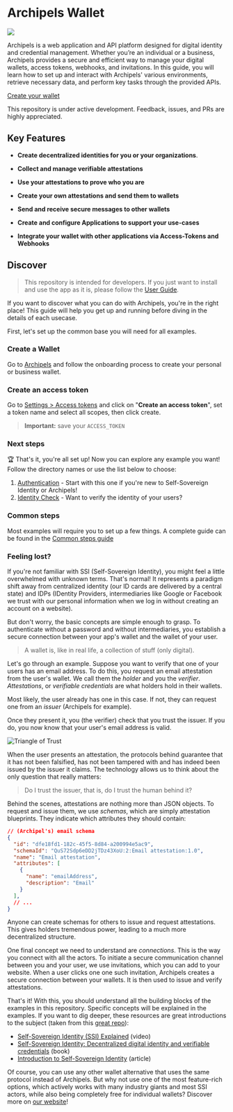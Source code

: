 # Archipels Wallet

![](https://cdn.prod.website-files.com/603d1ab751f8514b6baee231/6560a7750cfd09f96fe26e44_Archipels%20C%20H%20Logo%20(1).-p-800.png)


Archipels is a web application and API platform designed for digital identity and credential management. Whether you’re an individual or a business, Archipels provides a secure and efficient way to manage your digital wallets, access tokens, webhooks, and invitations. In this guide, you will learn how to set up and interact with Archipels' various environments, retrieve necessary data, and perform key tasks through the provided APIs.

[Create your wallet](https://app.archipels.io) 

This repository is under active development. Feedback, issues, and PRs are highly appreciated.

## Key Features

-   **Create decentralized identities for you or your organizations**. 
    
-   **Collect and manage verifiable attestations**
    
-   **Use your attestations to prove who you are**
    
-   **Create your own attestations and send them to wallets**
    
-   **Send and receive secure messages to other wallets**
    
-   **Create and configure Applications to support your use-cases**
    
-   **Integrate your wallet with other applications via Access-Tokens and Webhooks**

## Discover

> This repository is intended for developers. If you just want to install and use the app as it is, please follow the [User Guide](https://docs-v1.archipels.io/archipels-documentation). 

If you want to discover what you can do with Archipels, you're in the right place! This guide will help you get up and running before diving in the details of each usecase.

First, let's set up the common base you will need for all examples.

### Create a Wallet

Go to [Archipels](https://app.archipels.io) and follow the onboarding process to create your personal or business wallet.

### Create an access token

Go to [Settings > Access tokens](https://app.archipels.io/settings-access-token) and click on "**Create an access token**", set a token name and select all scopes, then click create.

> **Important:** save your `ACCESS_TOKEN`

### Next steps

🏆 That's it, you're all set up! Now you can explore any example you want! Follow the directory names or use the list below to choose:
1. [Authentication](./authentication/README.md) - Start with this one if you're new to Self-Sovereign Identity or Archipels!
2. [Identity Check](./identity-check/README.md) - Want to verify the identity of your users?

### Common steps

Most examples will require you to set up a few things. A complete guide can be found in the [Common steps guide](./COMMON_STEPS.md)

### Feeling lost?

If you're not familiar with SSI (Self-Sovereign Identity), you might feel a little overwhelmed with unknown terms.
That's normal! It represents a paradigm shift away from centralized identity (our ID cards are delivered by a central state) and IDPs (IDentity Providers, intermediaries like Google or Facebook we trust with our personal information when we log in without creating an account on a website).

But don't worry, the basic concepts are simple enough to grasp.
To authenticate without a password and without intermediaries, you establish a secure connection between your app's wallet and the wallet of your user.

> A wallet is, like in real life, a collection of stuff (only digital).

Let's go through an example. Suppose you want to verify that one of your users has an email address. To do this, you request an email attestation from the user's wallet. We call them the _holder_ and you the _verifier_. _Attestations_, or _verifiable credentials_ are what holders hold in their wallets.

Most likely, the user already has one in this case. If not, they can request one from an _issuer_ (Archipels for example).

Once they present it, you (the verifier) check that you trust the issuer. If you do, you now know that your user's email address is valid.

![Triangle of Trust](https://upload.wikimedia.org/wikipedia/commons/5/51/VC_triangle_of_Trust.svg)

When the user presents an attestation, the protocols behind guarantee that it has not been falsified, has not been tampered with and has indeed been issued by the issuer it claims. The technology allows us to think about the only question that really matters:

> Do I trust the issuer, that is, do I trust the human behind it?

Behind the scenes, attestations are nothing more than JSON objects. To request and issue them, we use _schemas_, which are simply attestation blueprints. They indicate which attributes they should contain:

```json
// (Archipel's) email schema
{
  "id": "dfe18fd1-182c-45f5-8d84-a200994e5ac9",
  "schemaId": "QuS72Sdp6eDD2jTDz43XoU:2:Email attestation:1.0",
  "name": "Email attestation",
  "attributes": [
    {
      "name": "emailAddress",
      "description": "Email"
    }
  ],
  // ...
}
```

Anyone can create schemas for others to issue and request attestations. This gives holders tremendous power, leading to a much more decentralized structure.

One final concept we need to understand are _connections_. This is the way you connect with all the actors. To initiate a secure communication channel between you and your user, we use invitations, which you can add to your website. When a user clicks one one such invitation, Archipels creates a secure connection between your wallets. It is then used to issue and verify attestations.

That's it! With this, you should understand all the building blocks of the examples in this repository. Specific concepts will be explained in the examples. If you want to dig deeper, these resources are great introductions to the subject (taken from this [great repo](https://github.com/animo/awesome-self-sovereign-identity)):
- [Self-Sovereign Identity (SSI) Explained](https://www.youtube.com/watch?v=kJAapPG_jBY) (video)
- [Self-Sovereign Identity: Decentralized digital identity and verifiable credentials](https://livebook.manning.com/book/self-sovereign-identity/welcome/) (book)
- [Introduction to Self-Sovereign Identity](https://walt.id/white-paper/self-sovereign-identity-ssi) (article)

Of course, you can use any other wallet alternative that uses the same protocol instead of Archipels. But why not use one of the most feature-rich options, which actively works with many industry giants and most SSI actors, while also being completely free for individual wallets? Discover more on [our website](https://www.archipels.io/)!
